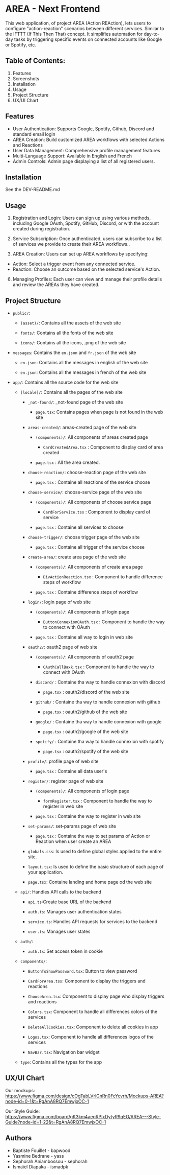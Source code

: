 # AREA - Next Frontend

This web application, of project AREA (Action REAction), lets users to configure "action-reaction" scenarios between different services. Similar to the IFTTT (If This Then That) concept. It simplifies automation for day-to-day tasks by triggering specific events on connected accounts like Google or Spotify, etc.

## Table of Contents:

1. Features
2. Screenshots
3. Installation
4. Usage
6. Project Structure
7. UX/UI Chart

## Features
- User Authentication: Supports Google, Spotify, Github, Discord and standard email login
- AREA Creation: Build customized AREA workflows with selected Actions and Reactions
- User Data Management: Comprehensive profile management features
- Multi-Language Support: Available in English and French
- Admin Controls: Admin page displaying a list of all registered users.

## Installation

See the DEV-README.md

## Usage

1. Registration and Login:
Users can sign up using various methods, including Google OAuth, Spotify, GitHub, Discord, or with the account created during registration.

2. Service Subscription: 
Once authenticated, users can subscribe to a list of services we provide to create their AREA workflows..

3. AREA Creation: 
Users can set up AREA workflows by specifying:
- Action: Select a trigger event from any connected service.
- Reaction: Choose an outcome based on the selected service's Action.

6. Managing Profiles:
Each user can view and manage their profile details and review the AREAs they have created.

## Project Structure

- `public/`:

    - `(asset)/`: Contains all the assets of the web site

    - `fonts/`: Contains all the fonts of the web site

    - `icons/`: Contains all the icons, .png of the web site

 - `messages`: Contains the `en.json` and `fr.json` of the web site

    - `en.json`: Contains all the messages in english of the web site

    - `en.json`: Contains all the messages in french of the web site

- `app/`: Contains all the source code for the web site

    - `[locale]/`: Contains all the pages of the web site
        
        - `_not-found/`: _not-found page of the web site
            
            - `page.tsx`: Contains pages when page is not found in the web site
        
        - `areas-created/`: areas-created page of the web site

            - `(components)/`: All components of areas created page 

                - `CardCreatedArea.tsx` : Component to display card of area created

            - `page.tsx` : All the area created.

        - `choose-reaction/`: choose-reaction page of the web site

            - `page.tsx` : Containe all reactions of the service choose

        - `choose-service/`: choose-service page of the web site

            - `(components)/`: All components of choose service page 

                - `CardForService.tsx` : Component to display card of service

            - `page.tsx` : Containe all services to choose
        
        - `choose-trigger/`: choose trigger page of the web site

            - `page.tsx` : Containe all trigger of the service choose

        - `create-area/`: create area page of the web site
            
            - `(components)/`: All components of create area page 

                - `DivActionReaction.tsx` : Component to handle difference steps of workflow
            
            - `page.tsx` : Containe difference steps of workflow
                
        - `login/`: login page of web site 
            
            - `(components)/`: All components of login page 

                - `ButtonConnexionOAuth.tsx` : Component to handle the way to connect with OAuth
            
            - `page.tsx` : Containe all way to login in web site
        
        - `oauth2/`: oauth2 page of web site

            - `(components)/`: All components of oauth2 page 

                - `OAuthCallBaxk.tsx` : Component to handle the way to connect with OAuth
            
            - `discord/` : Containe tha way to handle connexion with discord
                
                - `page.tsx` : oauth2/discord of the web site
            
            - `github/` : Containe tha way to handle connexion with github
                
                - `page.tsx` : oauth2/github of the web site
            
            - `google/` : Containe tha way to handle connexion with google
                
                - `page.tsx` : oauth2/google of the web site
            
            - `spotify/` : Containe tha way to handle connexion with spotify
                
                - `page.tsx` : oauth2/spotify of the web site

        - `profile/`: profile page of web site

            - `page.tsx` : Containe all data user's

        - `register/`: register page of web site
            
            - `(components)/`: All components of login page 

                - `formRegister.tsx` : Component to handle the way to register in web site
            
            - `page.tsx` : Containe the way to register in web site
                
        - `set-params/`: set-params page of web site

            - `page.tsx` : Containe the way to set params of Action or Reaction when user create an AREA
        
        - `globals.css`: Is used to define global styles applied to the entire site.
        
        - `layout.tsx`: Is used to define the basic structure of each page of your application.
        
        - `page.tsx`: Containe landing and home page od the web site
    
    - `api/`: Handles API calls to the backend

        - `api.ts`:Create base URL of the backend
        
        - `auth.ts`: Manages user authentication states
        
        - `service.ts`: Handles API requests for services to the backend
        
        - `user.ts`: Manages user states

    - `auth/`:

        - `auth.ts`: Set access token in cookie

    - `components/`:

        - `ButtonToShowPassword.tsx`: Button to view password

        - `CardForArea.tsx`: Component to display the triggers and reactions

        - `ChooseArea.tsx`: Component to display page who display triggers and reactions

        - `Colors.tsx`: Component to handle all differences colors of the services

        - `DeleteAllCookies.tsx`: Component to delete all cookies in app

        - `Logos.tsx`: Component to handle all differences logos of the services

        - `NavBar.tsx`: Navigation bar widget
    
    - `type`:  Contains all the types for the app
    
## UX/UI Chart

Our mockups:
https://www.figma.com/design/cOgTabLVrlGnRn0FcYcvrh/Mockups-AREA?node-id=0-1&t=RgAnA8RQ7EmwjxOC-1

Our Style Guide:
https://www.figma.com/board/gK3km4aeqRPIxDytyR9qEO/AREA---Style-Guide?node-id=1-22&t=RgAnA8RQ7EmwjxOC-1


## Authors

- Baptiste Fouillet - bapwood
- Yasmine Bedrane - yass
- Sephorah Aniambossou - sephorah
- Ismaïel Diapaka - ismadpk
